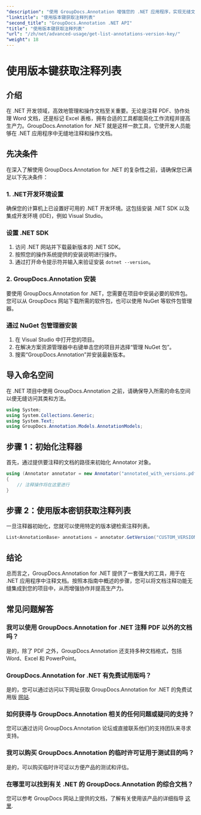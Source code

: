 ```yaml
---
"description": "使用 GroupDocs.Annotation 增强您的 .NET 应用程序，实现无缝文档注释。请按照我们的分步指南进行有效集成。"
"linktitle": "使用版本键获取注释列表"
"second_title": "GroupDocs.Annotation .NET API"
"title": "使用版本键获取注释列表"
"url": "/zh/net/advanced-usage/get-list-annotations-version-key/"
"weight": 18
---
```


# 使用版本键获取注释列表

## 介绍
在 .NET 开发领域，高效地管理和操作文档至关重要。无论是注释 PDF、协作处理 Word 文档，还是标记 Excel 表格，拥有合适的工具都能简化工作流程并提高生产力。GroupDocs.Annotation for .NET 就是这样一款工具，它使开发人员能够在 .NET 应用程序中无缝地注释和操作文档。
## 先决条件
在深入了解使用 GroupDocs.Annotation for .NET 的复杂性之前，请确保您已满足以下先决条件：
### 1. .NET开发环境设置
确保您的计算机上已设置好可用的 .NET 开发环境。这包括安装 .NET SDK 以及集成开发环境 (IDE)，例如 Visual Studio。
### 设置 .NET SDK
1. 访问 .NET 网站并下载最新版本的 .NET SDK。
2. 按照您的操作系统提供的安装说明进行操作。
3. 通过打开命令提示符并输入来验证安装 `dotnet --version`。
### 2. GroupDocs.Annotation 安装
要使用 GroupDocs.Annotation for .NET，您需要在项目中安装必要的软件包。您可以从 GroupDocs 网站下载所需的软件包，也可以使用 NuGet 等软件包管理器。
### 通过 NuGet 包管理器安装
1. 在 Visual Studio 中打开您的项目。
2. 在解决方案资源管理器中右键单击您的项目并选择“管理 NuGet 包”。
3. 搜索“GroupDocs.Annotation”并安装最新版本。

## 导入命名空间
在 .NET 项目中使用 GroupDocs.Annotation 之前，请确保导入所需的命名空间以便无缝访问其类和方法。
```csharp
using System;
using System.Collections.Generic;
using System.Text;
using GroupDocs.Annotation.Models.AnnotationModels;
```
## 步骤 1：初始化注释器
首先，通过提供要注释的文档的路径来初始化 Annotator 对象。
```csharp
using (Annotator annotator = new Annotator("annotated_with_versions.pdf"))
{
    // 注释操作将在这里进行
}
```
## 步骤 2：使用版本密钥获取注释列表
一旦注释器初始化，您就可以使用特定的版本键检索注释列表。
```csharp
List<AnnotationBase> annotations = annotator.GetVersion("CUSTOM_VERSION");
```

## 结论
总而言之，GroupDocs.Annotation for .NET 提供了一套强大的工具，用于在 .NET 应用程序中注释文档。按照本指南中概述的步骤，您可以将文档注释功能无缝集成到您的项目中，从而增强协作并提高生产力。
## 常见问题解答
### 我可以使用 GroupDocs.Annotation for .NET 注释 PDF 以外的文档吗？
是的，除了 PDF 之外，GroupDocs.Annotation 还支持多种文档格式，包括 Word、Excel 和 PowerPoint。
### GroupDocs.Annotation for .NET 有免费试用版吗？
是的，您可以通过访问以下网址获取 GroupDocs.Annotation for .NET 的免费试用版 [网站](https://releases。groupdocs.com/annotation/net/).
### 如何获得与 GroupDocs.Annotation 相关的任何问题或疑问的支持？
您可以通过访问 GroupDocs.Annotation 论坛或直接联系他们的支持团队来寻求支持。
### 我可以购买 GroupDocs.Annotation 的临时许可证用于测试目的吗？
是的，可以购买临时许可证以方便产品的测试和评估。
### 在哪里可以找到有关 .NET 的 GroupDocs.Annotation 的综合文档？
您可以参考 GroupDocs 网站上提供的文档，了解有关使用该产品的详细指导 [这里]( https://tutorials。groupdocs.com/annotation/net/).